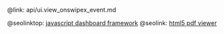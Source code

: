@link: api/ui.view_onswipex_event.md

@seolinktop: [javascript dashboard framework](https://webix.com)
@seolink: [html5 pdf viewer](https://webix.com/widget/html5_pdf_viewer/)